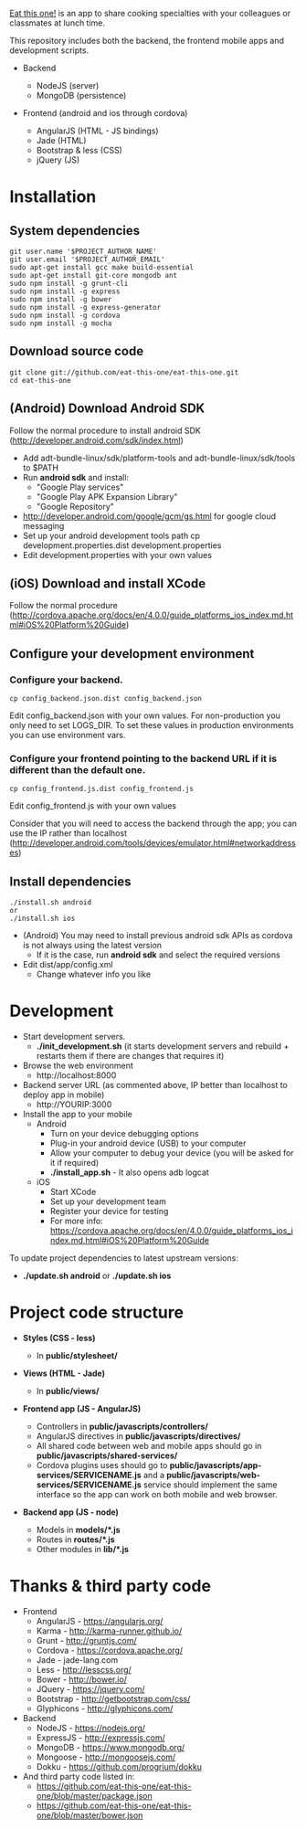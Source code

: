 [Eat this one!](http://www.eat-this-one.com) is an app to share cooking specialties with your colleagues or classmates at lunch time.

This repository includes both the backend, the frontend mobile apps and development scripts.

* Backend
    * NodeJS (server)
    * MongoDB (persistence)

* Frontend (android and ios through cordova)
    * AngularJS (HTML - JS bindings)
    * Jade (HTML)
    * Bootstrap & less (CSS)
    * jQuery (JS)

# Installation

## System dependencies
    git user.name '$PROJECT_AUTHOR_NAME'
    git user.email '$PROJECT_AUTHOR_EMAIL'
    sudo apt-get install gcc make build-essential
    sudo apt-get install git-core mongodb ant
    sudo npm install -g grunt-cli
    sudo npm install -g express
    sudo npm install -g bower
    sudo npm install -g express-generator
    sudo npm install -g cordova
    sudo npm install -g mocha

## Download source code
    git clone git://github.com/eat-this-one/eat-this-one.git
    cd eat-this-one

## (Android) Download Android SDK

Follow the normal procedure to install android SDK (http://developer.android.com/sdk/index.html)

* Add adt-bundle-linux/sdk/platform-tools and adt-bundle-linux/sdk/tools to $PATH
* Run **android sdk** and install:
    * "Google Play services"
    * "Google Play APK Expansion Library"
    * "Google Repository"
* http://developer.android.com/google/gcm/gs.html for google cloud messaging
* Set up your android development tools path
    cp development.properties.dist development.properties
* Edit development.properties with your own values

## (iOS) Download and install XCode

Follow the normal procedure (http://cordova.apache.org/docs/en/4.0.0/guide_platforms_ios_index.md.html#iOS%20Platform%20Guide)

## Configure your development environment

### Configure your backend.
    cp config_backend.json.dist config_backend.json

Edit config_backend.json with your own values. For non-production you only need to set LOGS_DIR. To set
these values in production environments you can use environment vars.

### Configure your frontend pointing to the backend URL if it is different than the default one.
    cp config_frontend.js.dist config_frontend.js

Edit config_frontend.js with your own values

Consider that you will need to access the backend through the app; you can use the IP rather than localhost (http://developer.android.com/tools/devices/emulator.html#networkaddresses)

## Install dependencies
    ./install.sh android
    or
    ./install.sh ios
* (Android) You may need to install previous android sdk APIs as cordova is not always using the latest version
    * If it is the case, run **android sdk** and select the required versions
* Edit dist/app/config.xml
    * Change whatever info you like

# Development

* Start development servers.
    * **./init_development.sh** (it starts development servers and rebuild + restarts them if there are changes that requires it)
* Browse the web environment
    * http://localhost:8000
* Backend server URL (as commented above, IP better than localhost to deploy app in mobile)
    * http://YOURIP:3000
* Install the app to your mobile
    * Android
        * Turn on your device debugging options
        * Plug-in your android device (USB) to your computer
        * Allow your computer to debug your device (you will be asked for it if required)
        * **./install_app.sh** - It also opens adb logcat
    * iOS
        * Start XCode
        * Set up your development team
        * Register your device for testing
        * For more info: https://cordova.apache.org/docs/en/4.0.0/guide_platforms_ios_index.md.html#iOS%20Platform%20Guide

To update project dependencies to latest upstream versions:
* **./update.sh android** or **./update.sh ios**

# Project code structure

* **Styles (CSS - less)**
    * In **public/stylesheet/**

* **Views (HTML - Jade)**
    * In **public/views/**

* **Frontend app (JS - AngularJS)**
    * Controllers in **public/javascripts/controllers/**
    * AngularJS directives in **public/javascripts/directives/**
    * All shared code between web and mobile apps should go in **public/javascripts/shared-services/**
    * Cordova plugins uses should go to **public/javascripts/app-services/SERVICENAME.js** and a **public/javascripts/web-services/SERVICENAME.js** service should implement the same interface so the app can work on both mobile and web browser.

* **Backend app (JS - node)**
    * Models in **models/*.js**
    * Routes in **routes/*.js**
    * Other modules in **lib/*.js**

# Thanks & third party code
* Frontend
    * AngularJS - https://angularjs.org/
    * Karma - http://karma-runner.github.io/
    * Grunt - http://gruntjs.com/
    * Cordova - https://cordova.apache.org/
    * Jade - jade-lang.com
    * Less - http://lesscss.org/
    * Bower - http://bower.io/
    * JQuery - https://jquery.com/
    * Bootstrap - http://getbootstrap.com/css/
    * Glyphicons - http://glyphicons.com/
* Backend
    * NodeJS - https://nodejs.org/
    * ExpressJS - http://expressjs.com/
    * MongoDB - https://www.mongodb.org/
    * Mongoose - http://mongoosejs.com/
    * Dokku - https://github.com/progrium/dokku
* And third party code listed in:
    * https://github.com/eat-this-one/eat-this-one/blob/master/package.json
    * https://github.com/eat-this-one/eat-this-one/blob/master/bower.json
